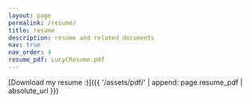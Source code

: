 ```yaml
---
layout: page
permalink: /resume/
title: resume
description: resume and related documents
nav: true
nav_order: 4
resume_pdf: LucyCResume.pdf
---
```

[Download my resume :)]({{ '/assets/pdf/' | append: page.resume_pdf | absolute_url }})
<!-- _pages/resume.md -->
<div class="resume">

</div>
